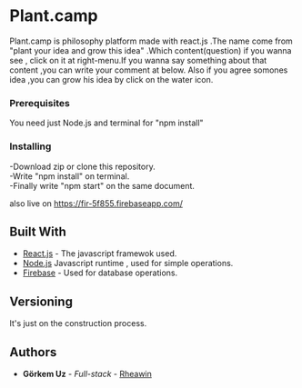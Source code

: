 # Plant.camp

Plant.camp is philosophy platform made with react.js .The name come from "plant your idea and grow this idea" .Which content(question) if you wanna see , click on it at right-menu.If you wanna say something about that content ,you can write your comment at below. Also if you agree somones idea ,you can grow his idea by click on the  water icon.

### Prerequisites

You need just Node.js and terminal for "npm install"


### Installing

-Download zip or clone this repository.<br>
-Write "npm install" on terminal.<br>
-Finally write "npm start" on the same document.

also live on https://fir-5f855.firebaseapp.com/

## Built With

* [React.js](https://github.com/facebook/react) - The javascript framewok used.<br>
* [Node.js](https://github.com/nodejs/node) Javascript runtime , used for simple operations.<br>
* [Firebase](https://firebase.google.com/docs/) - Used for database operations.

## Versioning

It's just on the construction process.

## Authors

* **Görkem Uz** - *Full-stack* - [Rheawin](https://github.com/Rheawin)
